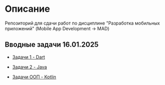 # Описание

Репозиторий для сдачи работ по дисциплине "Разработка мобильных приложений" (Mobile App Development -> MAD)

## Вводные задачи 16.01.2025

- [Задачи 1 - Dart](https://github.com/int1cus/MAD_422_Andzhigaev/tree/main/16012025/Dart01)

- [Задачи 2 - Java](https://github.com/int1cus/MAD_422_Andzhigaev/tree/main/16012025/Java02)

- [Задачи ООП - Kotlin](https://github.com/int1cus/MAD_422_Andzhigaev/tree/main/16012025/KotlinOOP)
